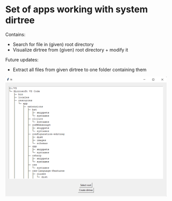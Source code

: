 # Set of apps working with system dirtree
Contains:

- Search for file in (given) root directory
- Visualize dirtree from (given) root directory + modify it

Future updates:

- Extract all files from given dirtree to one folder containing them

![](https://github.com/ejdam87/dirtree/blob/master/showcase.png)
